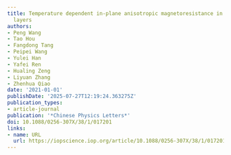 ```yaml
---
title: Temperature dependent in-plane anisotropic magnetoresistance in HfTe5 thin
  layers
authors:
- Peng Wang
- Tao Hou
- Fangdong Tang
- Peipei Wang
- Yulei Han
- Yafei Ren
- Hualing Zeng
- Liyuan Zhang
- Zhenhua Qiao
date: '2021-01-01'
publishDate: '2025-07-27T12:19:24.363275Z'
publication_types:
- article-journal
publication: '*Chinese Physics Letters*'
doi: 10.1088/0256-307X/38/1/017201
links:
- name: URL
  url: https://iopscience.iop.org/article/10.1088/0256-307X/38/1/017201
---
```

